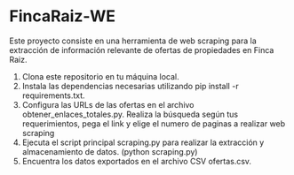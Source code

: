 # FincaRaiz-WE
Este proyecto consiste en una herramienta de web scraping para la extracción de información relevante de ofertas de propiedades en Finca Raiz.

1. Clona este repositorio en tu máquina local.
2. Instala las dependencias necesarias utilizando pip install -r requirements.txt.
3. Configura las URLs de las ofertas en el archivo obtener_enlaces_totales.py. Realiza la búsqueda según tus requerimientos, pega el link y elige el numero de paginas a realizar web scraping
4. Ejecuta el script principal scraping.py para realizar la extracción y almacenamiento de datos. (python scraping.py)
5. Encuentra los datos exportados en el archivo CSV ofertas.csv.
